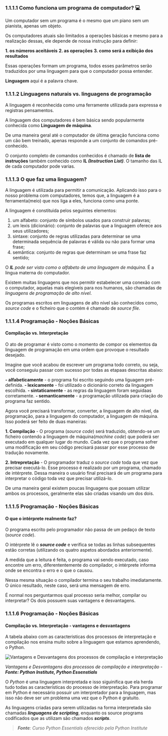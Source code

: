 ### 1.1.1.1 Como funciona um programa de computador? :computer:

Um computador sem um programa é o mesmo que um piano sem um pianista, apenas um objeto.

Os computadores atuais são limitados a operações básicas e mesmo para a realização dessas, ele depende de nossa instrução para definir:

**1. os números aceitáveis**
**2. as operações**
**3. como será a exibição dos resultados**

Essas operações formam um programa, todos esses parâmetros serão traduzidos por uma linguagem para que o computador possa entender.

**Linguagem** aqui é a palavra chave.

### 1.1.1.2 Linguagens naturais vs. linguagens de programação 

A linguagem é reconhecida como uma ferramente utilizada para expressa e registras pensamentos.

A linguagem dos computadores é bem básica sendo popularmente conhecida como **Linguagem de máquina**.

De uma maneira geral até o computador de última geração funciona como um cão bem treinado, apenas responde a um conjunto de comandos pré-conhecido.

O conjunto completo de comandos conhecidos é chamado de **lista de instruções** também conhecido como **IL *(Instruction List)***. O tamanho das IL de cada computador pode varias.


### 1.1.1.3 O que faz uma linguagem? 

A linguagem é utilizada para permitir a comunicação. Aplicando isso para o nosso problema com computadores, temos que, a linguagem é a ferramenta(meio) que nos liga a eles, funciona como uma ponte.

A linguagem é constituida pelos seguintes elementos:

1. um alfabeto: conjunto de símbolos usados para construir palavras;
2. um lexis (dicionário): conjunto de palavras que a linguagem oferece aos seus utilizadores;
3. sintaxe: conjunto de regras utilizadas para determinar se uma determinada sequência de palavras é válida ou não para formar uma frase;
4. semântica: conjunto de regras que determinam se uma frase faz sentido;

O ***IL** pode ser visto como o alfabeto de uma linguagem de máquina.* É a lingua materna do computador.

Existem muitas linguagens que nos permitir estabelecer uma conexão com o computador, aquelas mais elegíveis para nos humanos, são chamadas de *linguagens de programação de alto nível*.

Os programas escritos em linguagens de alto nível são conhecidos como, *source code* e o ficheiro que o contém é chamado de *source file*.

### 1.1.1.4 Programação - Noções Básicas 
#### Compilação vs. Interpretação

O ato de programar é visto como o momento de compor os elementos da linguagem de programação em uma ordem que provoque o resultado desejado.

Imagine que você acabou de escrever um programa todo correto, ou seja, você conseguiu passar com sucesso por todas as etapaas descritas abaixo:

**- alfabeticamente** - o programa foi escrito seguindo uma liguagem pré-definida.
**- lexicamente** - foi utilizado o dicionário correto da linguagem escolhida.
**- sintaticamente** - as regras da linguagem foram seguidaas corretamente.
**- semanticamente** - a programação utilizada para criação do programa faz sentido.

Agora você precisará transformar, converter, a linguagem de alto nível, da programação, para a linguagem do computador, a linguagem de máquina. Isso poderá ser feito de duas maneiras:

**1. Compilação** - O programa (*source code*) será traduzido, obtendo-se um ficheiro contendo a linguagem de máquina(*machine code*) que poderá ser executado em qualquer lugar do mundo. Cada vez que o programa sofrer uma modificação em seu código precisará passar por esse processo de tradução novamente.

**2. Intrepretação** - O programador traduz o *source code* toda que vez que precisar executá-lo. Esse processo é realizado por um programa, chamado de intérprete. Dessa maneira o usuário final precisará de um programa para interpretar o código toda vez que precisar utilizá-lo.


De uma maneira geral existem poucas linguagens que possam utilizar ambos os processos, geralmente elas são criadas visando um dos dois.


### 1.1.1.5 Programação - Noções Básicas 
#### O que o intérprete realmente faz?

O programa escrito pelo programador não passa de um pedaço de texto (*source code*).

O intérprete lê o ***source code*** e verifica se todas as linhas subsequentes estão corretas (utilizando os quatro aspetos abordados anteriormente).

A medida que a leitura é feita, o programa vai sendo executado, caso encontre um erro, diferententemente do compilador, o intérprete informa onde se encontra o erro e o que o causou.

Nessa mesma situação o compilador termina o seu trabalho imediatamente. O único resultado, neste caso, será uma mensagem de erro.

É normal nos perguntarmos qual processo seria melhor, compilar ou interpretar? Os dois possuem suas vantagens e desvantagens.

### 1.1.1.6 Programação - Noções Básicas
#### Compilação vs. Interpretação - vantagens e desvantagens

A tabela abaixo com as caracteristicas dos processos de interpretação e compilação nos ensina muito sobre a linguagem que estamos aprendendo, o Python.

![Vantagens e Desvantagens dos processos de compilação e interpretação](/../pythonEssentials2021/img/01_0_compilacao_interpretacao.PNG)

*Vantagens e Desvantagens dos processos de compilação e interpretação - **Fonte: Python Institute, Python Essenstials***

O *Python* é uma linguagem interpretada e isso siguinifica que ela herda tudo todas as características do processo de interpretação. Para programar em Python é necessário possuir um interpretador para a linguagem, mas isso não deve ser  um problema uma vez que o Python é gratuito.

As linguagens criadas para serem utilizadas na forma interpretada são chamadas ***linguagens de scripting***, enquanto os source programs codificados que as utilizam são chamados ***scripts***.




>***Fonte**: Curso Python Essentials oferecido pela Python Institute*